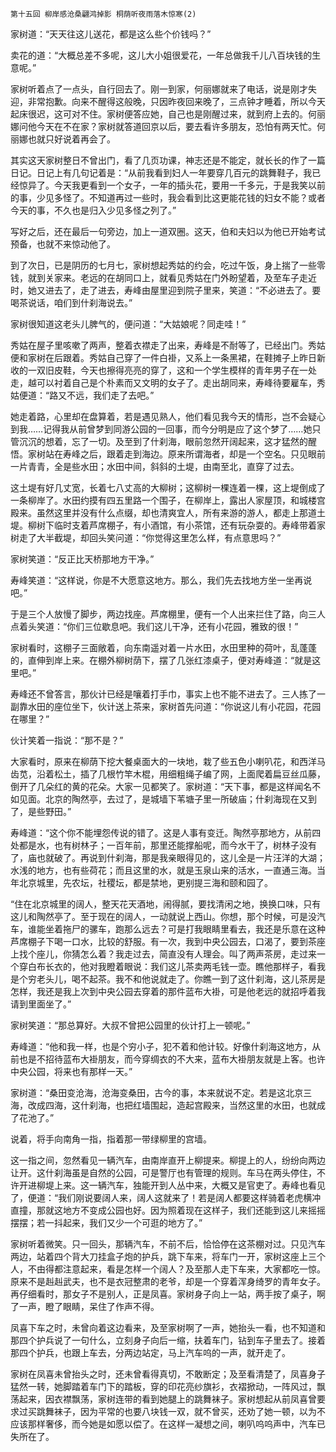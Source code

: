     第十五回 柳岸感沧桑翩鸿掉影 桐荫听夜雨落木惊寒(2) 

   家树道：“天天往这儿送花，都是这么些个价钱吗？”

   卖花的道：“大概总差不多呢，这儿大小姐很爱花，一年总做我千儿八百块钱的生意呢。”

   家树听着点了一点头，自行回去了。刚一到家，何丽娜就来了电话，说是刚才失迎，非常抱歉。向来不醒得这般晚，只因昨夜回来晚了，三点钟才睡着，所以今天起床很迟，这可对不住。家树便答应她，自己也是刚醒过来，就到府上去的。何丽娜问他今天在不在家？家树就答道回京以后，要去看许多朋友，恐怕有两天忙。何丽娜也就只好说着再会了。

   其实这天家树整日不曾出门，看了几页功课，神志还是不能定，就长长的作了一篇日记。日记上有几句记着是：“从前我看到妇人一年要穿几百元的跳舞鞋子，我已经惊异了。今天我更看到一个女子，一年的插头花，要用一千多元，于是我笑以前的事，少见多怪了。不知道再过一些时，我会看到比这更能花钱的妇女不能？或者今天的事，不久也是归入少见多怪之列了。”

   写好之后，还在最后一句旁边，加上一道双圈。这天，伯和夫妇以为他已开始考试预备，也就不来惊动他了。

   到了次日，已是阴历的七月七，家树想起秀姑的约会，吃过午饭，身上揣了一些零钱，就到关家来。老远的在胡同口上，就看见秀姑在门外盼望着，及至车子走近时，她又进去了，走了进去，寿峰由屋里迎到院子里来，笑道：“不必进去了。要喝茶说话，咱们到什刹海说去。”

   家树很知道这老头儿脾气的，便问道：“大姑娘呢？同走哇！”

   秀姑在屋子里咳嗽了两声，整着衣襟走了出来，寿峰是不耐等了，已经出门。秀姑便和家树在后跟着。秀姑自己穿了一件白褂，又系上一条黑裙，在鞋摊子上昨日新收的一双旧皮鞋，今天也擦得亮亮的穿了，这和一个学生模样的青年男子在一处走，越可以衬着自己是个朴素而又文明的女子了。走出胡同来，寿峰待要雇车，秀姑便道：“路又不远，我们走了去吧。”

   她走着路，心里却在盘算着，若是遇见熟人，他们看见我今天的情形，岂不会疑心到我……记得我从前曾梦到同游公园的一回事，而今分明是应了这个梦了……她只管沉沉的想着，忘了一切。及至到了什刹海，眼前忽然开阔起来，这才猛然的醒悟。家树站在寿峰之后，跟着走到海边。原来所谓海者，却是一个空名。只见眼前一片青青，全是些水田；水田中间，斜斜的土堤，由南至北，直穿了过去。

   这土堤有好几丈宽，长着七八丈高的大柳树；这柳树一棵连着一棵，这上堤倒成了一条柳岸了。水田约摸有四五里路一个围子，在柳岸上，露出人家屋顶，和城楼宫殿来。虽然这里并没有什么点缀，却也清爽宜人，所有来游的游人，都走上那道土堤。柳树下临时支着芦席棚子，有小酒馆，有小茶馆，还有玩杂耍的。寿峰带着家树走了大半截堤，却回头笑问道：“你觉得这里怎么样，有点意思吗？”

   家树笑道：“反正比天桥那地方干净。”

   寿峰笑道：“这样说，你是不大愿意这地方。那么，我们先去找地方坐一坐再说吧。”

   于是三个人放慢了脚步，两边找座。芦席棚里，便有一个人出来拦住了路，向三人点着头笑道：“你们三位歇息吧。我们这儿干净，还有小花园，雅致的很！”

   家树看时，这棚子三面敞着，向东南遥对着一片水田，水田里种的荷叶，乱蓬蓬的，直伸到岸上来。在棚外柳树荫下，摆了几张红漆桌子，便对寿峰道：“就是这里吧。”

   寿峰还不曾答言，那伙计已经是嚷着打手巾，事实上也不能不进去了。三人拣了一副靠水田的座位坐下，伙计送上茶来，家树首先问道：“你说这儿有小花园，花园在哪里？”

   伙计笑着一指说：“那不是？”

   大家看时，原来在柳荫下挖大餐桌面大的一块地，栽了些五色小喇叭花，和西洋马齿苋，沿着松土，插了几根竹竿木棍，用细粗绳子编了网，上面爬着扁豆丝瓜藤，倒开了几朵红的黄的花朵。大家一见都笑了。家树道：“天下事，都是这样闻名不如见面。北京的陶然亭，去过了，是城墙下苇塘子里一所破庙；什刹海现在又到了，是些野田。”

   寿峰道：“这个你不能埋怨传说的错了。这是人事有变迁。陶然亭那地方，从前四处都是水，也有树林子；一百年前，那里还能撑船呢，而今水干了，树林子没有了，庙也就破了。再说到什刹海，那是我亲眼得见的，这儿全是一片汪洋的大湖；水浅的地方，也有些荷花；而且这里的水，就是玉泉山来的活水，一直通三海。当年北京城里，先农坛，社稷坛，都是禁地，更别提三海和颐和园了。

   “住在北京城里的阔人，整天花天酒地，闹得腻，要找清闲之地，换换口味，只有这儿和陶然亭了。至于现在的阔人，一动就说上西山。你想，那个时候，可是没汽车，谁能坐着拖尸的骡车，跑那么远去？可是打我眼睛里看去，我还是乐意在这种芦席棚子下喝一口水，比较的舒服。有一次，我到中央公园去，口渴了，要到茶座上找个座儿，你猜怎么着？我走过去，简直没有人理会。叫了两声茶房，走过来一个穿白布长衣的，他对我瞪着眼说：我们这儿茶卖两毛钱一壶。瞧他那样子，看我是个穷老头儿，喝不起茶。我不和他说就走了。你瞧一到了这什刹海，这儿茶房是怎样，我还是我上次到中央公园去穿着的那件蓝布大褂，可是他老远的就招呼着我请到里面坐了。”

   家树笑道：“那总算好。大叔不曾把公园里的伙计打上一顿呢。”

   寿峰道：“他和我一样，也是个穷小子，犯不着和他计较。好像什刹海这地方，从前也是不招待蓝布大褂朋友，而今穿绸衣的不大来，蓝布大褂朋友就是上客。也许中央公园，将来也有那样一天。”

   家树道：“桑田变沧海，沧海变桑田，古今的事，本来就说不定。若是这北京三海，改成四海，这什刹海，也把红墙围起，造起宫殿来，当然这里的水田，也就成了花池了。”

   说着，将手向南角一指，指着那一带绿柳里的宫墙。

   这一指之间，忽然看见一辆汽车，由南岸直开上柳提来。柳提上的人，纷纷向两边让开。这什刹海虽是自然的公园，可是警厅也有管理的规则。车马在两头停住，不许开进柳堤上来。这一辆汽车，独能开到人丛中来，大概又是官吏了。寿峰也看见了，便道：“我们刚说要阔人来，阔人这就来了！若是阔人都要这样骑着老虎横冲直撞，那就这地方不变成公园也好。因为照着现在这样子，我们还能到这儿来摇摇摆摆；若一抖起来，我们又少一个可逛的地方了。”

   家树听着微笑。只一回头，那辆汽车，不前不后，恰恰停在这茶棚对过。只见汽车两边，站着四个背大刀挂盒子炮的护兵，跳下车来，将车门一开，家树这座上三个人，不由得都注意起来，看是怎样一个阔人？及至那人走下车来，大家都吃一惊。原来不是赳赳武夫，也不是衣冠整肃的老爷，却是一个穿着浑身绮罗的青年女子。再仔细看时，那女子不是别人，正是凤喜。家树身子向上一站，两手按了桌子，啊了一声，瞪了眼睛，呆住了作声不得。

   凤喜下车之时，未曾向着这边看来，及至家树啊了一声，她抬头一看，也不知道和那四个护兵说了一句什么，立刻身子向后一缩，扶着车门，钻到车子里去了。接着那四个护兵，也跟上车去，分两边站定，马上汽车呜的一声，就开走了。

   家树在凤喜未曾抬头之时，还未曾看得真切，不敢断定；及至看清楚了，凤喜身子猛然一转，她脚踏着车门下的踏板，穿的印花亮纱旗衫，衣褶掀动，一阵风过，飘荡起来，因衣襟飘荡，家树连带的看到她腿上的跳舞袜子。家树想起从前凤喜曾要求过买跳舞袜子，因为平常的也要八块钱一双，就不曾买，还劝了她一顿，以为不应该那样奢侈，而今她是如愿以偿了。在这样一凝想之间，喇叭呜呜声中，汽车已失所在了。

